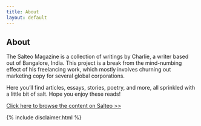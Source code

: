 ```yaml
---
title: About
layout: default
---
```


## About

The Salteo Magazine is a collection of writings by Charlie, a writer based out of Bangalore, India. This project is a break from the mind-numbing effect of his freelancing work, which mostly involves churning out marketing copy for several global corporations.

Here you’ll find articles, essays, stories, poetry, and more, all sprinkled with a little bit of salt. Hope you enjoy these reads!

[Click here to browse the content on Salteo >>](/Browse)


{% include disclaimer.html %}  